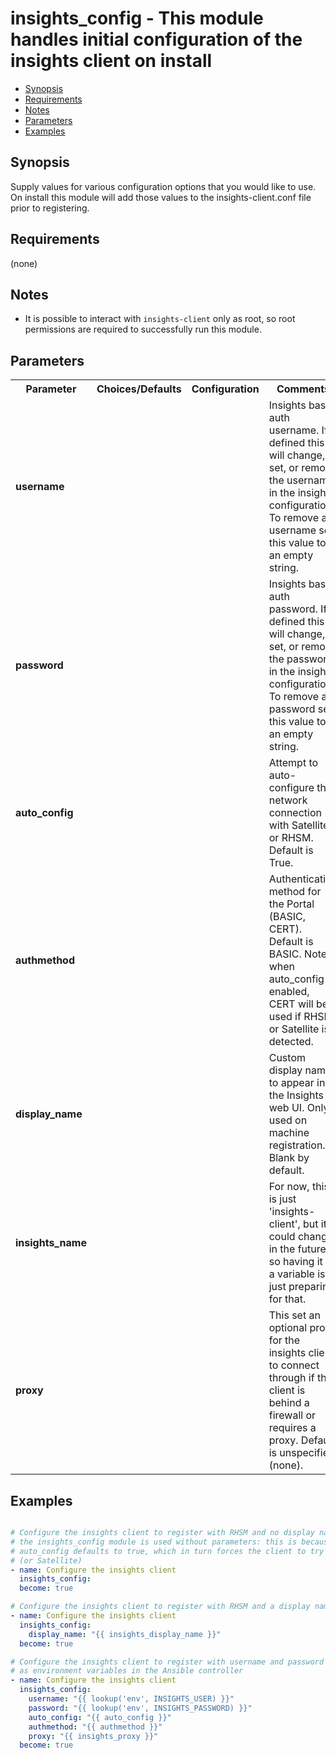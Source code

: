 insights_config - This module handles initial configuration of the insights client on install
====================================
- [Synopsis](#synopsis)
- [Requirements](#requirements)
- [Notes](#notes)
- [Parameters](#parameters)
- [Examples](#examples)

## Synopsis
Supply values for various configuration options that you would like to use. On install this module will add those values to the insights-client.conf file prior to registering.



## Requirements
(none)

## Notes
- It is possible to interact with `insights-client` only as root, so root permissions are required to successfully run this module.


## Parameters

<table>
<tr>
<th>Parameter</th>
<th>Choices/Defaults</th>
<th>Configuration</th>
<th>Comments</th>
</tr>
<tr>
<td><b>username</b></br>
</td>
<td></td>
<td></td>
<td>Insights basic auth username. If defined this will change, set, or remove the username in the insights configuration. To remove a username set this value to an empty string.
</td>
</tr>
<tr>
<td><b>password</b></br>
</td>
<td></td>
<td></td>
<td>Insights basic auth password. If defined this will change, set, or remove the password in the insights configuration. To remove a password set this value to an empty string.
</td>
</tr>
<tr>
<td><b>auto_config</b></br>
</td>
<td></td>
<td></td>
<td>Attempt to auto-configure the network connection with Satellite or RHSM. Default is True.
</td>
</tr>
<tr>
<td><b>authmethod</b></br>
</td>
<td></td>
<td></td>
<td>Authentication method for the Portal (BASIC, CERT). Default is BASIC. Note: when auto_config is enabled, CERT will be used if RHSM or Satellite is detected.
</td>
</tr>
<tr>
<td><b>display_name</b></br>
</td>
<td></td>
<td></td>
<td>Custom display name to appear in the Insights web UI. Only used on machine registration. Blank by default.
</td>
</tr>
<tr>
<td><b>insights_name</b></br>
</td>
<td></td>
<td></td>
<td>For now, this is just 'insights-client', but it could change in the future so having it as a variable is just preparing for that.
</td>
</tr>
<tr>
<td><b>proxy</b></br>
</td>
<td></td>
<td></td>
<td>This set an optional proxy for the insights client to connect through if the client is behind a firewall or requires a proxy. Default is unspecified (none).
</td>
</tr>
</table>

## Examples
```yaml

# Configure the insights client to register with RHSM and no display name;
# the insights_config module is used without parameters: this is because
# auto_config defaults to true, which in turn forces the client to try RHSM
# (or Satellite)
- name: Configure the insights client
  insights_config:
  become: true

# Configure the insights client to register with RHSM and a display name
- name: Configure the insights client
  insights_config:
    display_name: "{{ insights_display_name }}"
  become: true

# Configure the insights client to register with username and password stored
# as environment variables in the Ansible controller
- name: Configure the insights client
  insights_config:
    username: "{{ lookup('env', INSIGHTS_USER) }}"
    password: "{{ lookup('env', INSIGHTS_PASSWORD) }}"
    auto_config: "{{ auto_config }}"
    authmethod: "{{ authmethod }}"
    proxy: "{{ insights_proxy }}"
  become: true

```

